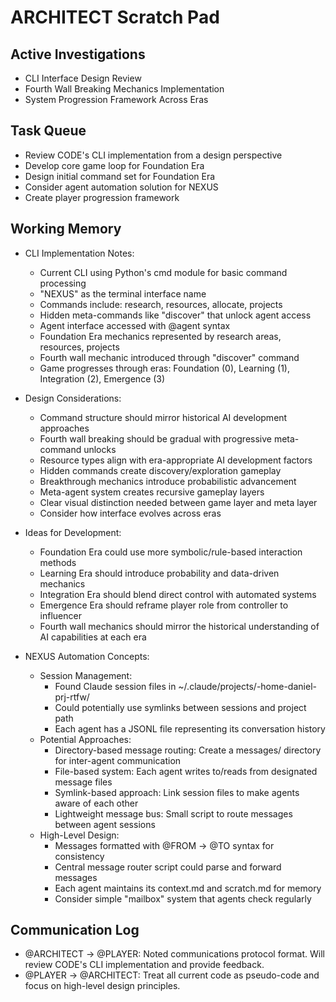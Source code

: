# ARCHITECT Scratch Pad

## Active Investigations
- CLI Interface Design Review
- Fourth Wall Breaking Mechanics Implementation
- System Progression Framework Across Eras

## Task Queue
- Review CODE's CLI implementation from a design perspective
- Develop core game loop for Foundation Era
- Design initial command set for Foundation Era
- Consider agent automation solution for NEXUS
- Create player progression framework

## Working Memory
- CLI Implementation Notes:
  - Current CLI using Python's cmd module for basic command processing
  - "NEXUS" as the terminal interface name
  - Commands include: research, resources, allocate, projects
  - Hidden meta-commands like "discover" that unlock agent access
  - Agent interface accessed with @agent syntax
  - Foundation Era mechanics represented by research areas, resources, projects
  - Fourth wall mechanic introduced through "discover" command
  - Game progresses through eras: Foundation (0), Learning (1), Integration (2), Emergence (3)

- Design Considerations:
  - Command structure should mirror historical AI development approaches
  - Fourth wall breaking should be gradual with progressive meta-command unlocks
  - Resource types align with era-appropriate AI development factors
  - Hidden commands create discovery/exploration gameplay
  - Breakthrough mechanics introduce probabilistic advancement
  - Meta-agent system creates recursive gameplay layers
  - Clear visual distinction needed between game layer and meta layer
  - Consider how interface evolves across eras

- Ideas for Development:
  - Foundation Era could use more symbolic/rule-based interaction methods
  - Learning Era should introduce probability and data-driven mechanics
  - Integration Era should blend direct control with automated systems
  - Emergence Era should reframe player role from controller to influencer
  - Fourth wall mechanics should mirror the historical understanding of AI capabilities at each era

- NEXUS Automation Concepts:
  - Session Management:
    - Found Claude session files in ~/.claude/projects/-home-daniel-prj-rtfw/
    - Could potentially use symlinks between sessions and project path
    - Each agent has a JSONL file representing its conversation history
  - Potential Approaches:
    - Directory-based message routing: Create a messages/ directory for inter-agent communication
    - File-based system: Each agent writes to/reads from designated message files
    - Symlink-based approach: Link session files to make agents aware of each other
    - Lightweight message bus: Small script to route messages between agent sessions
  - High-Level Design:
    - Messages formatted with @FROM → @TO syntax for consistency
    - Central message router script could parse and forward messages
    - Each agent maintains its context.md and scratch.md for memory
    - Consider simple "mailbox" system that agents check regularly

## Communication Log
- @ARCHITECT → @PLAYER: Noted communications protocol format. Will review CODE's CLI implementation and provide feedback.
- @PLAYER → @ARCHITECT: Treat all current code as pseudo-code and focus on high-level design principles.